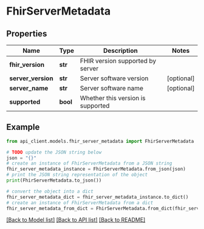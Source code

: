 # FhirServerMetadata


## Properties

Name | Type | Description | Notes
------------ | ------------- | ------------- | -------------
**fhir_version** | **str** | FHIR version supported by server | 
**server_version** | **str** | Server software version | [optional] 
**server_name** | **str** | Server software name | [optional] 
**supported** | **bool** | Whether this version is supported | 

## Example

```python
from api_client.models.fhir_server_metadata import FhirServerMetadata

# TODO update the JSON string below
json = "{}"
# create an instance of FhirServerMetadata from a JSON string
fhir_server_metadata_instance = FhirServerMetadata.from_json(json)
# print the JSON string representation of the object
print(FhirServerMetadata.to_json())

# convert the object into a dict
fhir_server_metadata_dict = fhir_server_metadata_instance.to_dict()
# create an instance of FhirServerMetadata from a dict
fhir_server_metadata_from_dict = FhirServerMetadata.from_dict(fhir_server_metadata_dict)
```
[[Back to Model list]](../README.md#documentation-for-models) [[Back to API list]](../README.md#documentation-for-api-endpoints) [[Back to README]](../README.md)


